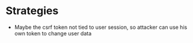 # Strategies

- Maybe the csrf token not tied to user session, so attacker can use his own token to change user data

